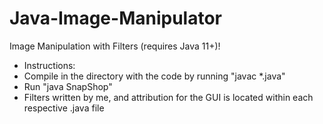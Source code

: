 # Java-Image-Manipulator
Image Manipulation with Filters (requires Java 11+)!
- Instructions:
- Compile in the directory with the code by running "javac *.java"
- Run "java SnapShop"
- Filters written by me, and attribution for the GUI is located within each respective .java file
